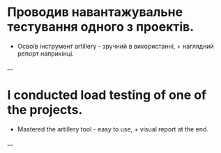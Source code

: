 # Проводив навантажувальне тестування одного з проектів.

- Освоїв інструмент artillery - зручний в використанні, + наглядний репорт наприкінці.

__


# I conducted load testing of one of the projects.

- Mastered the artillery tool - easy to use, + visual report at the end.

__
